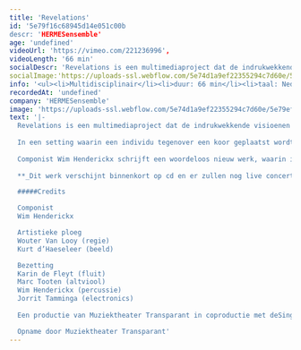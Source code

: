 ```yaml
---
title: 'Revelations'
id: '5e79f16c68945d14e051c00b
descr: 'HERMESensemble'
age: 'undefined'
videoUrl: 'https://vimeo.com/221236996',
videoLength: '66 min'
socialDescr: 'Revelations is een multimediaproject dat de indrukwekkende visioenen van de 13e-eeuwse dichteres en mystica Hadewijch van Antwerpen (s.d.-1248) als uitgangspunt neemt. Haar getuigenissen behoren tot de verbazingwekkendste teksten uit onze literatuurgeschiedenis. In de traditie van de middeleeuwse christelijke mystiek beschrijft Hadewijch in haar Visioenen een extatische liefdesrelatie met de goddelijke Ander; passie is hierbij het sleutelwoord.In een setting waarin een individu tegenover een koor geplaatst wordt, zoekt Revelations naar de kracht van visionaire ervaringen en extase in onze hedendaagse context.'
socialImage:'https://uploads-ssl.webflow.com/5e74d1a9ef22355294c7d60e/5e79efaa17cdad9e54dc0ecc_HERMESensemble_REVELATIONS-ckoenbroos_1-825x550.jpg'
info: '<ul><li>Multidisciplinair</li><li>duur: 66 min</li><li>taal: Nederlands</li><li><a href="http://www.hermesensemble.be" target="_blank">HERMESensemble</a></li></ul><p>‍</p>'
recordedAt: 'undefined'
company: 'HERMESensemble'
image: 'https://uploads-ssl.webflow.com/5e74d1a9ef22355294c7d60e/5e79efaa17cdad9e54dc0ecc_HERMESensemble_REVELATIONS-ckoenbroos_1-825x550.jpg'
text: '|-
  Revelations is een multimediaproject dat de indrukwekkende visioenen van de 13e-eeuwse dichteres en mystica Hadewijch van Antwerpen (s.d.-1248) als uitgangspunt neemt. Haar getuigenissen behoren tot de verbazingwekkendste teksten uit onze literatuurgeschiedenis. In de traditie van de middeleeuwse christelijke mystiek beschrijft Hadewijch in haar Visioenen een extatische liefdesrelatie met de goddelijke Ander; passie is hierbij het sleutelwoord.
  
  In een setting waarin een individu tegenover een koor geplaatst wordt, zoekt Revelations naar de kracht van visionaire ervaringen en extase in onze hedendaagse context.
  
  Componist Wim Henderickx schrijft een woordeloos nieuw werk, waarin inspiratie van middeleeuwse en renaissancemuziek voor vrouwenstemmen doorklinkt. HERMESensemble en de elektronische muziek van Jorrit Tamminga krijgen een belangrijke plaats in zijn partituur. Na Void en De koningin zonder land werkt Wim Henderickx opnieuw samen met regisseur Wouter Van Looy, die voor Revelations een immateriële installatie met licht en rook creëert waarin de beelden van videokunstenaar Kurt d’Haeseleer aan Hadewijchs mystiek refereren.
  
  **_Dit werk verschijnt binnenkort op cd en er zullen nog live concerten volgen._**

  #####Credits

  Componist
  Wim Henderickx

  Artistieke ploeg
  Wouter Van Looy (regie)
  Kurt d’Haeseleer (beeld)

  Bezetting
  Karin de Fleyt (fluit)
  Marc Tooten (altviool)
  Wim Henderickx (percussie)
  Jorrit Tamminga (electronics)
  
  Een productie van Muziektheater Transparant in coproductie met deSingel, Operadagen Rotterdam, HERMESensemble en Cappella Amsterdam

  Opname door Muziektheater Transparant'
---
```

